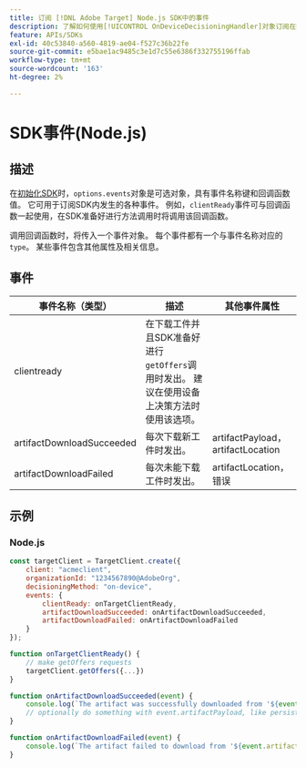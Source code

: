 ```yaml
---
title: 订阅 [!DNL Adobe Target] Node.js SDK中的事件
description: 了解如何使用[!UICONTROL OnDeviceDecisioningHandler]对象订阅在Node.js SDK中发生的各种事件。
feature: APIs/SDKs
exl-id: 40c53840-a560-4819-ae04-f527c36b22fe
source-git-commit: e5bae1ac9485c3e1d7c55e6386f332755196ffab
workflow-type: tm+mt
source-wordcount: '163'
ht-degree: 2%

---
```


# SDK事件(Node.js)

## 描述

在[初始化SDK](initialize-sdk.md)时，`options.events`对象是可选对象，具有事件名称键和回调函数值。 它可用于订阅SDK内发生的各种事件。 例如，`clientReady`事件可与回调函数一起使用，在SDK准备好进行方法调用时将调用该回调函数。

调用回调函数时，将传入一个事件对象。 每个事件都有一个与事件名称对应的`type`。 某些事件包含其他属性及相关信息。

## 事件

| 事件名称（类型） | 描述 | 其他事件属性 |
| --- | --- | --- |
| clientready | 在下载工件并且SDK准备好进行`getOffers`调用时发出。 建议在使用设备上决策方法时使用该选项。 |
| artifactDownloadSucceeded | 每次下载新工件时发出。 | artifactPayload， artifactLocation |
| artifactDownloadFailed | 每次未能下载工件时发出。 | artifactLocation，错误 |

## 示例

### Node.js

```js {line-numbers="true"}
const targetClient = TargetClient.create({
    client: "acmeclient",
    organizationId: "1234567890@AdobeOrg",
    decisioningMethod: "on-device",
    events: {
        clientReady: onTargetClientReady,
        artifactDownloadSucceeded: onArtifactDownloadSucceeded,
        artifactDownloadFailed: onArtifactDownloadFailed
    }
});

function onTargetClientReady() {
    // make getOffers requests
    targetClient.getOffers({...})            
}

function onArtifactDownloadSucceeded(event) {
    console.log(`The artifact was successfully downloaded from '${event.artifactLocation}'`);
    // optionally do something with event.artifactPayload, like persist it
}

function onArtifactDownloadFailed(event) {
    console.log(`The artifact failed to download from '${event.artifactLocation}' with the following error message: ${event.error.message}`);
}
```
